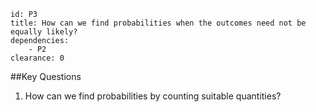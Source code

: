 ````
id: P3
title: How can we find probabilities when the outcomes need not be equally likely?
dependencies:
    - P2
clearance: 0
````

##Key Questions

1.  How can we find probabilities by counting suitable quantities?